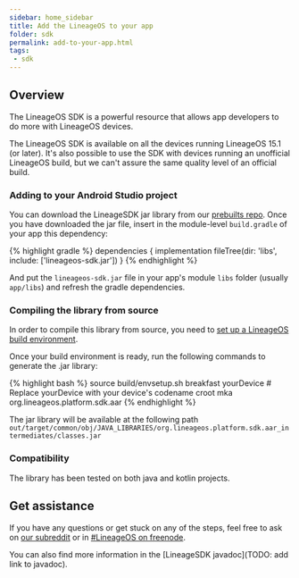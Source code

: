 ```yaml
---
sidebar: home_sidebar
title: Add the LineageOS to your app
folder: sdk
permalink: add-to-your-app.html
tags:
 - sdk
---
```


## Overview

The LineageOS SDK is a powerful resource that allows app developers to do more with LineageOS devices.

The LineageOS SDK is available on all the devices running LineageOS 15.1 (or later). It's also
possible to use the SDK with devices running an unofficial LineageOS build, but we can't assure
the same quality level of an official build.

### Adding to your Android Studio project

You can download the LineageSDK jar library from our [prebuilts repo](https://github.com/LineageOS/android_prebuilts_lineage-sdk).
Once you have downloaded the jar file, insert in the module-level `build.gradle` of your app this dependency:

{% highlight gradle %}
dependencies {
    implementation fileTree(dir: 'libs', include: ['lineageos-sdk.jar'])
}
{% endhighlight %}

And put the `lineageos-sdk.jar` file in your app's module `libs` folder (usually `app/libs`) and refresh the gradle dependencies.

### Compiling the library from source

In order to compile this library from source, you need to [set up a LineageOS build environment](https://wiki.lineageos.org/devices/angler/build).

Once your build environment is ready, run the following commands to generate the .jar  library:

{% highlight bash %}
source build/envsetup.sh
breakfast yourDevice    # Replace yourDevice with your device's codename
croot
mka org.lineageos.platform.sdk.aar
{% endhighlight %}

The jar library will be available at the following path `out/target/common/obj/JAVA_LIBRARIES/org.lineageos.platform.sdk.aar_intermediates/classes.jar`

### Compatibility

The library has been tested on both java and kotlin projects.

## Get assistance

If you have any questions or get stuck on any of the steps, feel free to ask on [our subreddit](https://reddit.com/r/LineageOS) or in
[#LineageOS on freenode](https://webchat.freenode.net/?channels=LineageOS).

You can also find more information in the [LineageSDK javadoc](TODO: add link to javadoc).
